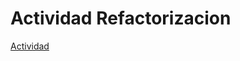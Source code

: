 # Actividad Refactorizacion

[Actividad](https://univirtual.uni.pe/pluginfile.php/630235/mod_resource/content/1/Refactorizacion.pdf)
